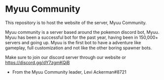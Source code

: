 # Myuu Community
This repository is to host the website of the server, Myuu Community.

Myuu community is a server based around the pokemon discord bot, Myuu.
Myuu has been a successful bot for the past year, having been in 150,000+ servers and going up. 
Myuu is the first bot to have a adventure like gameplay, full customization and not like the other boring spawner bots.

Make sure to join our discord server through our website or https://discord.gg/dY7zgmKQjB

- From the Myuu Community leader,
Levi Ackerman#8721
